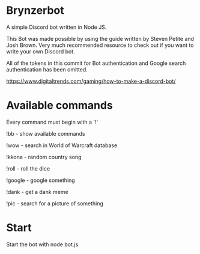 # Brynzerbot


A simple Discord bot written in Node JS.

This Bot was made possible by using the guide written by Steven Petite and Josh Brown. Very much recommended resource to check out if you want to write your own Discord bot.

All of the tokens in this commit for Bot authentication and Google search authentication has been omitted.

https://www.digitaltrends.com/gaming/how-to-make-a-discord-bot/

# Available commands
Every command must begin with a '!'

!bb - show available commands
  
!wow <query> - search in World of Warcraft database
  
!kkona - random country song
  
!roll - roll the dice
  
!google <query> - google something
  
!dank - get a dank meme
  
!pic <query>  - search for a picture of something

# Start
Start the bot with node bot.js
